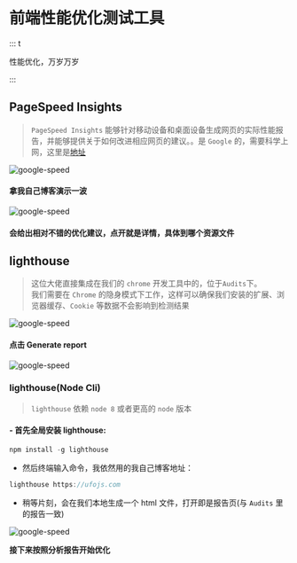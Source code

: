 # 前端性能优化测试工具

::: t

性能优化，万岁万岁

:::

## PageSpeed Insights

> `PageSpeed Insights` 能够针对移动设备和桌面设备生成网页的实际性能报告，并能够提供关于如何改进相应网页的建议。。是 `Google` 的，需要科学上网，这里是[地址](https://developers.google.com/speed/pagespeed/insights/)


<img src="/img/pfmc/goosped.png" alt="google-speed" title="google-speed" class="zoom-custom-imgs">


#### 拿我自己博客演示一波
<img src="/img/pfmc/gospd1.png" alt="google-speed" title="google-speed" class="zoom-custom-imgs">


#### 会给出相对不错的优化建议，点开就是详情，具体到哪个资源文件

## lighthouse

> 这位大佬直接集成在我们的 `chrome` 开发工具中的，位于`Audits`下。<br>
>我们需要在 `Chrome` 的隐身模式下工作，这样可以确保我们安装的扩展、浏览器缓存、`Cookie` 等数据不会影响到检测结果

<img src="/img/pfmc/lighthouse.png" alt="google-speed" title="google-speed" class="zoom-custom-imgs">


#### 点击 Generate report
<img src="/img/pfmc/lighthose1.png" alt="google-speed" title="google-speed" class="zoom-custom-imgs">


### lighthouse(Node Cli)

> `lighthouse` 依赖 `node 8` 或者更高的 `node` 版本

#### - 首先全局安装 lighthouse:

```js
npm install -g lighthouse
```

- 然后终端输入命令，我依然用的我自己博客地址：

```js
lighthouse https://ufojs.com
```

- 稍等片刻，会在我们本地生成一个 html 文件，打开即是报告页(与 `Audits` 里的报告一致)
<img src="/img/pfmc/lncli.png" alt="google-speed" title="google-speed" class="zoom-custom-imgs">


**接下来按照分析报告开始优化**
